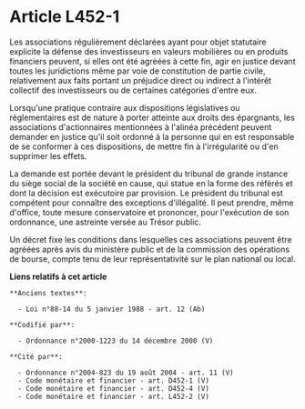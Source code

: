 # Article L452-1

Les associations régulièrement déclarées ayant pour objet statutaire explicite la défense des investisseurs en valeurs
mobilières ou en produits financiers peuvent, si elles ont été agréées à cette fin, agir en justice devant toutes les
juridictions même par voie de constitution de partie civile, relativement aux faits portant un préjudice direct ou indirect à
l'intérêt collectif des investisseurs ou de certaines catégories d'entre eux.

Lorsqu'une pratique contraire aux dispositions législatives ou réglementaires est de nature à porter atteinte aux droits des
épargnants, les associations d'actionnaires mentionnées à l'alinéa précédent peuvent demander en justice qu'il soit ordonné à
la personne qui en est responsable de se conformer à ces dispositions, de mettre fin à l'irrégularité ou d'en supprimer les
effets.

La demande est portée devant le président du tribunal de grande instance du siège social de la société en cause, qui statue
en la forme des référés et dont la décision est exécutoire par provision. Le président du tribunal est compétent pour
connaître des exceptions d'illégalité. Il peut prendre, même d'office, toute mesure conservatoire et prononcer, pour
l'exécution de son ordonnance, une astreinte versée au Trésor public.

Un décret fixe les conditions dans lesquelles ces associations peuvent être agréées après avis du ministère public et de la
commission des opérations de bourse, compte tenu de leur représentativité sur le plan national ou local.

**Liens relatifs à cet article**

	**Anciens textes**:

	  - Loi n°88-14 du 5 janvier 1988 - art. 12 (Ab)

	**Codifié par**:

	  - Ordonnance n°2000-1223 du 14 décembre 2000 (V)

	**Cité par**:

	  - Ordonnance n°2004-823 du 19 août 2004 - art. 11 (V)
	  - Code monétaire et financier - art. D452-1 (V)
	  - Code monétaire et financier - art. D452-4 (V)
	  - Code monétaire et financier - art. L452-2 (V)
